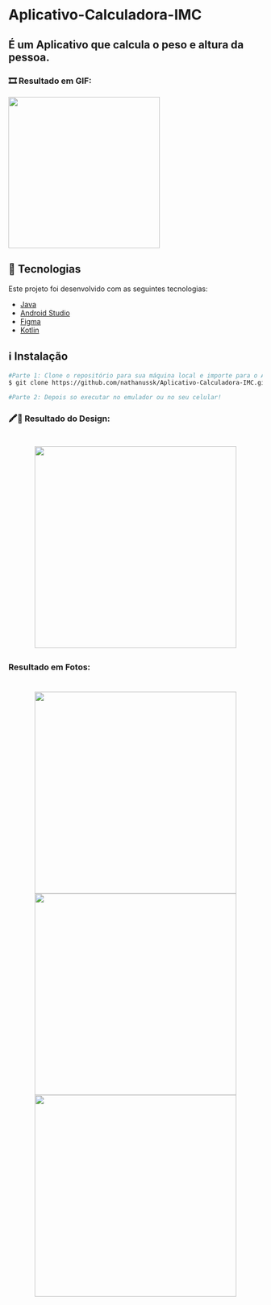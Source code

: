 # Aplicativo-Calculadora-IMC

## É um Aplicativo que calcula o peso e altura da pessoa.

### 🎞 Resultado em GIF:

<img src="https://user-images.githubusercontent.com/53570115/123141885-3ef92980-d42f-11eb-9b5f-d7be5bca4b1e.gif" width="300"/>

## :rocket: Tecnologias

Este projeto foi desenvolvido com as seguintes tecnologias:

- [Java](https://www.java.com/pt-BR/)
- [Android Studio](https://developer.android.com/studio)
- [Figma](https://www.figma.com/)
- [Kotlin](https://kotlinlang.org/)

## :information_source: Instalação

```bash
#Parte 1: Clone o repositório para sua máquina local e importe para o Android Studio,
$ git clone https://github.com/nathanussk/Aplicativo-Calculadora-IMC.git

#Parte 2: Depois so executar no emulador ou no seu celular!

```
### 🖍📐 Resultado do Design:

<h1 align="center">

<img src="https://user-images.githubusercontent.com/53570115/123141763-1bce7a00-d42f-11eb-9933-d40e905d96a3.png"
    height="400">

</h1>

### Resultado em Fotos:

<h1 align="center">

<img src="https://user-images.githubusercontent.com/53570115/123140433-a910cf00-d42d-11eb-9d45-142b03662850.png"
    height="400">
<img src="https://user-images.githubusercontent.com/53570115/123140475-b62dbe00-d42d-11eb-95d6-6ec233919cee.png"
    height="400">
<img src="https://user-images.githubusercontent.com/53570115/123140485-b928ae80-d42d-11eb-8407-b947366191a1.png"
    height="400">

</h1>
